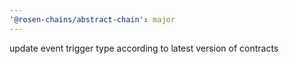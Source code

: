 ```yaml
---
'@rosen-chains/abstract-chain': major
---
```


update event trigger type according to latest version of contracts
